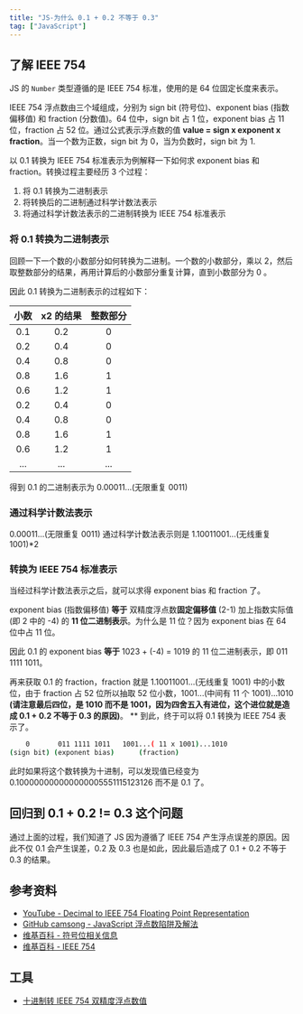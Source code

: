 ```yaml
---
title: "JS-为什么 0.1 + 0.2 不等于 0.3"
tag: ["JavaScript"]
---
```


## 了解 IEEE 754

JS 的 `Number` 类型遵循的是 IEEE 754 标准，使用的是 64 位固定长度来表示。

IEEE 754 浮点数由三个域组成，分别为 sign bit (符号位)、exponent bias (指数偏移值) 和 fraction (分数值)。64 位中，sign bit 占 1 位，exponent bias 占 11 位，fraction 占 52 位。通过公式表示浮点数的值 **value = sign x exponent x fraction**。当一个数为正数，sign bit 为 0，当为负数时，sign bit 为 1.

以 0.1 转换为 IEEE 754 标准表示为例解释一下如何求 exponent bias 和 fraction。转换过程主要经历 3 个过程：

1. 将 0.1 转换为二进制表示
2. 将转换后的二进制通过科学计数法表示
3. 将通过科学计数法表示的二进制转换为 IEEE 754 标准表示

### 将 0.1 转换为二进制表示

回顾一下一个数的小数部分如何转换为二进制。一个数的小数部分，乘以 2，然后取整数部分的结果，再用计算后的小数部分重复计算，直到小数部分为 0 。

因此 0.1 转换为二进制表示的过程如下：

| 小数 | x2 的结果 | 整数部分 |
| :--: | :-------: | :------: |
| 0.1  |    0.2    |    0     |
| 0.2  |    0.4    |    0     |
| 0.4  |    0.8    |    0     |
| 0.8  |    1.6    |    1     |
| 0.6  |    1.2    |    1     |
| 0.2  |    0.4    |    0     |
| 0.4  |    0.8    |    0     |
| 0.8  |    1.6    |    1     |
| 0.6  |    1.2    |    1     |
| ...  |    ...    |   ...    |

得到 0.1 的二进制表示为 0.00011...(无限重复 0011)

### 通过科学计数法表示

0.00011...(无限重复 0011) 通过科学计数法表示则是 1.10011001...(无线重复 1001)\*2

### 转换为 IEEE 754 标准表示

当经过科学计数法表示之后，就可以求得 exponent bias 和 fraction 了。

exponent bias (指数偏移值) **等于** 双精度浮点数**固定偏移值** (2-1) 加上指数实际值(即 2 中的 -4) 的 **11 位二进制表示**。为什么是 11 位？因为 exponent bias 在 64 位中占 11 位。

因此 0.1 的 exponent bias **等于** 1023 + (-4) = 1019 的 11 位二进制表示，即 011 1111 1011。

再来获取 0.1 的 fraction，fraction 就是 1.10011001...(无线重复 1001) 中的小数位，由于 fraction 占 52 位所以抽取 52 位小数，1001...(中间有 11 个 1001)...1010 **(请注意最后四位，是 1010 而不是 1001，因为四舍五入有进位，这个进位就是造成 0.1 + 0.2 不等于 0.3 的原因)**。
\*\*
到此，终于可以将 0.1 转换为 IEEE 754 表示了。

```bash
    0       011 1111 1011   1001...( 11 x 1001)...1010
(sign bit) (exponent bias)      (fraction)
```

此时如果将这个数转换为十进制，可以发现值已经变为 0.100000000000000005551115123126 而不是 0.1 了。

## 回归到 0.1 + 0.2 != 0.3 这个问题

通过上面的过程，我们知道了 JS 因为遵循了 IEEE 754 产生浮点误差的原因。因此不仅 0.1 会产生误差，0.2 及 0.3 也是如此，因此最后造成了 0.1 + 0.2 不等于 0.3 的结果。

## 参考资料

- [YouTube - Decimal to IEEE 754 Floating Point Representation](https://www.youtube.com/watch?v=8afbTaA-gOQ)
- [GitHub camsong - JavaScript 浮点数陷阱及解法](https://github.com/camsong/blog/issues/9)
- [维基百科 - 符号位相关信息](https://zh.wikipedia.org/wiki/%E6%9C%89%E7%AC%A6%E8%99%9F%E6%95%B8%E8%99%95%E7%90%86#%E5%8E%9F%E7%A0%81)
- [维基百科 - IEEE 754](https://zh.wikipedia.org/wiki/IEEE_754)

## 工具

- [十进制转 IEEE 754 双精度浮点数值](http://www.binaryconvert.com/convert_double.html)
